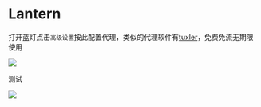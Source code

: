 # Lantern

打开蓝灯点击`高级设置`按此配置代理，类似的代理软件有[tuxler](https://tuxler.com/)，免费免流无期限使用

![](https://raw.githubusercontent.com/loremwalker/fq-book/master/docs/images/2018-04-30_121452.png)

测试

![](https://raw.githubusercontent.com/loremwalker/fq-book/master/docs/images/2018-04-30_122027.png)

